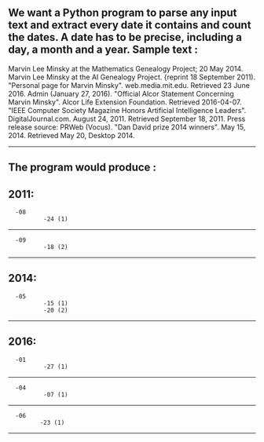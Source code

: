 We want a Python program to parse any input text and extract every date it contains and
count the dates. A date has to be precise, including a day, a month and a year.
Sample text :
---------------------------------------------------------------------------------------------
Marvin Lee Minsky at the Mathematics Genealogy Project; 20 May 2014.
Marvin Lee Minsky at the AI Genealogy Project. {reprint 18 September 2011).
"Personal page for Marvin Minsky". web.media.mit.edu. Retrieved 23 June 2016.
Admin (January 27, 2016). "Official Alcor Statement Concerning Marvin Minsky".
Alcor Life Extension Foundation. Retrieved 2016-04-07.
"IEEE Computer Society Magazine Honors Artificial Intelligence Leaders".
DigitalJournal.com. August 24, 2011. Retrieved September 18, 2011.
Press release source: PRWeb (Vocus).
"Dan David prize 2014 winners". May 15, 2014. Retrieved May 20, Desktop 2014.

---------------------------------------------------------------------------------------------
The program would produce :
-------------------- 
2011:
-------------------- 
      -08
              -24 (1)
--------------------       
      -09
              -18 (2)
-------------------- 

2014:
-------------------- 
      -05
              -15 (1)
              -20 (2)
-------------------- 

2016:
--------------------
      -01
              -27 (1)
--------------------
      -04
              -07 (1)
--------------------
      -06
             -23 (1) 
--------------------
